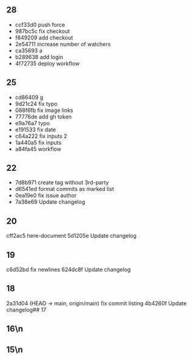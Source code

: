 ## 28
- ccf33d0 push force
- 987bc5c fix checkout
- f849209 add checkout
- 2e54711 increase number of watchers
- ca35693 a
- b289638 add login
- 4f72735 deploy workflow
## 25
- cd86409 g
- 9d21c24 fix typo
- 088f6fb fix image links
- 77776de add gh token
- e9a76a7 typo
- e191533 fix date
- c64a222 fix inputs 2
- 1a440a5 fix inputs
- a84fa45  workflow
## 22
- 7d8b971 create tag without 3rd-party
- d6541ed format commits as marked list
- 0ea19e0 fix issue author
- 7a38e69 Update changelog
## 20
cff2ac5 here-document
5d1205e Update changelog
## 19
c6d52bd fix newlines
624dc8f Update changelog
## 18
 2a31d04 (HEAD -> main, origin/main) fix commit listing
4b4260f Update changelog## 17
 ## 16\n 
## 15\n 
